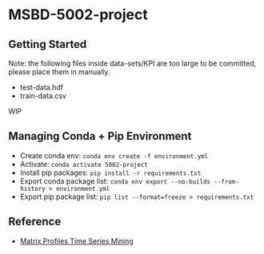 # MSBD-5002-project

## Getting Started

Note: the following files inside data-sets/KPI are too large to be committed, please place them in manually.

- test-data.hdf
- train-data.csv

WIP

## Managing Conda + Pip Environment

- Create conda env: `conda env create -f environment.yml`  
- Activate: `conda activate 5002-project`  
- Install pip packages: `pip install -r requirements.txt`
- Export conda package list: `conda env export --no-builds --from-history > environment.yml`  
- Export pip package list: `pip list --format=freeze > requirements.txt`  

## Reference

- [Matrix Profiles Time Series Mining](https://towardsdatascience.com/introduction-to-matrix-profiles-5568f3375d90)
